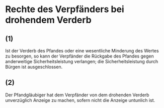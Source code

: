 # Rechte des Verpfänders bei drohendem Verderb



## (1)

 Ist der Verderb des Pfandes oder eine wesentliche Minderung des Wertes zu besorgen, so kann der Verpfänder die Rückgabe des Pfandes gegen anderweitige Sicherheitsleistung verlangen; die Sicherheitsleistung durch Bürgen ist ausgeschlossen.

## (2)

 Der Pfandgläubiger hat dem Verpfänder von dem drohenden Verderb unverzüglich Anzeige zu machen, sofern nicht die Anzeige untunlich ist. 

